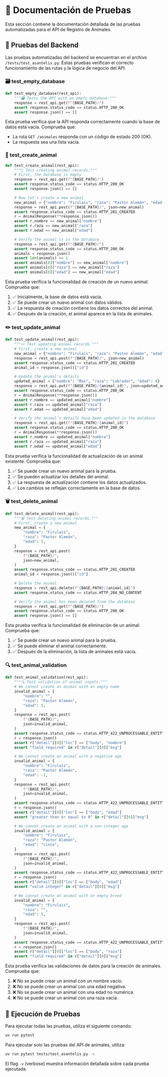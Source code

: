 # 🧪 Documentación de Pruebas

Esta sección contiene la documentación detallada de las pruebas automatizadas para el API de Registro de Animales.

## 🔬 Pruebas del Backend

Las pruebas automatizadas del backend se encuentran en el archivo `/tests/test_asantelis.py`. Estas pruebas verifican el correcto funcionamiento de las rutas y la lógica de negocio del API.

### 🗃️ test_empty_database

```python
def test_empty_database(rest_api):
    """🗃️ Tests the API with an empty database."""
    response = rest_api.get(f"{BASE_PATH}/")
    assert response.status_code == status.HTTP_200_OK
    assert response.json() == []
```

Esta prueba verifica que la API responda correctamente cuando la base de datos está vacía. Comprueba que:
- La ruta `GET /animales` responda con un código de estado 200 (OK).
- La respuesta sea una lista vacía.

### 🐾 test_create_animal

```python
def test_create_animal(rest_api):
    """🐾 Test creating animal records."""
    # First, the database is empty
    response = rest_api.get(f"{BASE_PATH}/")
    assert response.status_code == status.HTTP_200_OK
    assert response.json() == []

    # Now let's create a new animal
    new_animal = {"nombre": "Firulais", "raza": "Pastor Alemán", "edad": 5}
    response = rest_api.post(f"{BASE_PATH}/", json=new_animal)
    assert response.status_code == status.HTTP_201_CREATED
    r = AnimalResponse(**response.json())
    assert r.nombre == new_animal["nombre"]
    assert r.raza == new_animal["raza"]
    assert r.edad == new_animal["edad"]

    # Verify the animal is in the database
    response = rest_api.get(f"{BASE_PATH}/")
    assert response.status_code == status.HTTP_200_OK
    animals = response.json()
    assert len(animals) == 1
    assert animals[0]["nombre"] == new_animal["nombre"]
    assert animals[0]["raza"] == new_animal["raza"]
    assert animals[0]["edad"] == new_animal["edad"]
```

Esta prueba verifica la funcionalidad de creación de un nuevo animal. Comprueba que:
1. ✅ Inicialmente, la base de datos está vacía.
2. ✅ Se puede crear un nuevo animal con datos válidos.
3. ✅ La respuesta de creación contiene los datos correctos del animal.
4. ✅ Después de la creación, el animal aparece en la lista de animales.

### ✏️ test_update_animal

```python
def test_update_animal(rest_api):
    """✏️ Test updating animal records."""
    # First, create a new animal
    new_animal = {"nombre": "Firulais", "raza": "Pastor Alemán", "edad": 5}
    response = rest_api.post(f"{BASE_PATH}/", json=new_animal)
    assert response.status_code == status.HTTP_201_CREATED
    animal_id = response.json()["id"]

    # Update the animal's details
    updated_animal = {"nombre": "Max", "raza": "Labrador", "edad": 6}
    response = rest_api.put(f"{BASE_PATH}/{animal_id}", json=updated_animal)
    assert response.status_code == status.HTTP_200_OK
    r = AnimalResponse(**response.json())
    assert r.nombre == updated_animal["nombre"]
    assert r.raza == updated_animal["raza"]
    assert r.edad == updated_animal["edad"]

    # Verify the animal's details have been updated in the database
    response = rest_api.get(f"{BASE_PATH}/{animal_id}")
    assert response.status_code == status.HTTP_200_OK
    r = AnimalResponse(**response.json())
    assert r.nombre == updated_animal["nombre"]
    assert r.raza == updated_animal["raza"]
    assert r.edad == updated_animal["edad"]
```

Esta prueba verifica la funcionalidad de actualización de un animal existente. Comprueba que:
1. ✅ Se puede crear un nuevo animal para la prueba.
2. ✅ Se pueden actualizar los detalles del animal.
3. ✅ La respuesta de actualización contiene los datos actualizados.
4. ✅ Los cambios se reflejan correctamente en la base de datos.

### 🗑️ test_delete_animal

```python
def test_delete_animal(rest_api):
    """🗑️ Test deleting animal records."""
    # First, create a new animal
    new_animal = {
        "nombre": "Firulais",
        "raza": "Pastor Alemán",
        "edad": 5,
    }
    response = rest_api.post(
        f"{BASE_PATH}/",
        json=new_animal,
    )
    assert response.status_code == status.HTTP_201_CREATED
    animal_id = response.json()["id"]

    # Delete the animal
    response = rest_api.delete(f"{BASE_PATH}/{animal_id}")
    assert response.status_code == status.HTTP_204_NO_CONTENT

    # Verify the animal has been deleted from the database
    response = rest_api.get(f"{BASE_PATH}/")
    assert response.status_code == status.HTTP_200_OK
    assert response.json() == []
```

Esta prueba verifica la funcionalidad de eliminación de un animal. Comprueba que:
1. ✅ Se puede crear un nuevo animal para la prueba.
2. ✅ Se puede eliminar el animal correctamente.
3. ✅ Después de la eliminación, la lista de animales está vacía.

### 🔍 test_animal_validation

```python
def test_animal_validation(rest_api):
    """🔍 Test validation of animal inputs."""
    # We cannot create an animal with an empty name
    invalid_animal = {
        "nombre": "",
        "raza": "Pastor Alemán",
        "edad": 5,
    }
    response = rest_api.post(
        f"{BASE_PATH}/",
        json=invalid_animal,
    )
    assert response.status_code == status.HTTP_422_UNPROCESSABLE_ENTITY
    r = response.json()
    assert r["detail"][0]["loc"] == ["body", "nombre"]
    assert "field required" in r["detail"][0]["msg"]

    # We cannot create an animal with a negative age
    invalid_animal = {
        "nombre": "Firulais",
        "raza": "Pastor Alemán",
        "edad": -1,
    }
    response = rest_api.post(
        f"{BASE_PATH}/",
        json=invalid_animal,
    )
    assert response.status_code == status.HTTP_422_UNPROCESSABLE_ENTITY
    r = response.json()
    assert r["detail"][0]["loc"] == ["body", "edad"]
    assert "greater than or equal to 0" in r["detail"][0]["msg"]

    # We cannot create an animal with a non-integer age
    invalid_animal = {
        "nombre": "Firulais",
        "raza": "Pastor Alemán",
        "edad": "cinco",
    }
    response = rest_api.post(
        f"{BASE_PATH}/",
        json=invalid_animal,
    )
    assert response.status_code == status.HTTP_422_UNPROCESSABLE_ENTITY
    r = response.json()
    assert r["detail"][0]["loc"] == ["body", "edad"]
    assert "valid integer" in r["detail"][0]["msg"]

    # We cannot create an animal with an empty breed
    invalid_animal = {
        "nombre": "Firulais",
        "raza": "",
        "edad": 5,
    }
    response = rest_api.post(
        f"{BASE_PATH}/",
        json=invalid_animal,
    )
    assert response.status_code == status.HTTP_422_UNPROCESSABLE_ENTITY
    r = response.json()
    assert r["detail"][0]["loc"] == ["body", "raza"]
    assert "field required" in r["detail"][0]["msg"]
```

Esta prueba verifica las validaciones de datos para la creación de animales. Comprueba que:
1. ❌ No se puede crear un animal con un nombre vacío.
2. ❌ No se puede crear un animal con una edad negativa.
3. ❌ No se puede crear un animal con una edad no numérica.
4. ❌ No se puede crear un animal con una raza vacía.

## 🚀 Ejecución de Pruebas

Para ejecutar todas las pruebas, utiliza el siguiente comando:

```bash
uv run pytest
```

Para ejecutar solo las pruebas del API de animales, utiliza:

```bash
uv run pytest tests/test_asantelis.py -v
```

El flag `-v` (verbose) muestra información detallada sobre cada prueba ejecutada.
